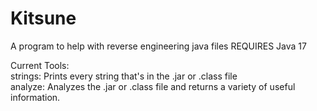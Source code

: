 # Kitsune
A program to help with reverse engineering java files
REQUIRES Java 17

Current Tools:<br>
 strings: Prints every string that's in the .jar or .class file<br>
 analyze: Analyzes the .jar or .class file and returns a variety of useful information.
